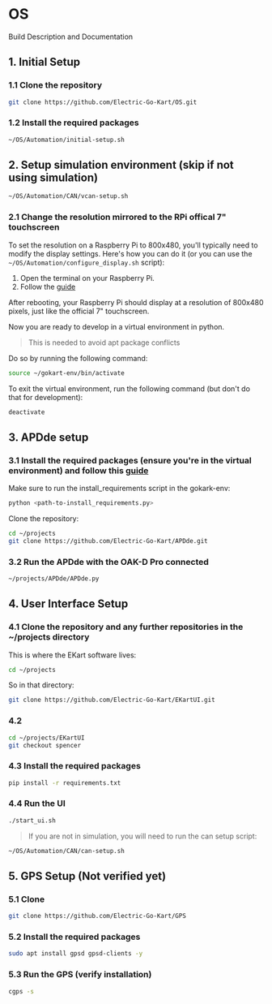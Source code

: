 # OS
Build Description and Documentation

## 1. Initial Setup
### 1.1 Clone the repository
```bash
git clone https://github.com/Electric-Go-Kart/OS.git
```
### 1.2 Install the required packages
```bash
~/OS/Automation/initial-setup.sh
```
## 2. Setup simulation environment (skip if not using simulation)
```bash
~/OS/Automation/CAN/vcan-setup.sh
```
### 2.1 Change the resolution mirrored to the RPi offical 7" touchscreen
To set the resolution on a Raspberry Pi to 800x480, you'll typically need to modify the display settings. Here's how you can do it (or you can use the `~/OS/Automation/configure_display.sh` script):

1. Open the terminal on your Raspberry Pi.
2. Follow the [guide](https://askubuntu.com/questions/918707/cant-change-desktop-resolution-size-1920x1080-not-found-in-available-modes)

After rebooting, your Raspberry Pi should display at a resolution of 800x480 pixels, just like the official 7" touchscreen.

Now you are ready to develop in a virtual environment in python.

> This is needed to avoid apt package conflicts

Do so by running the following command:
```bash
source ~/gokart-env/bin/activate
```
To exit the virtual environment, run the following command (but don't do that for development):
```bash
deactivate
```

## 3. APDde setup
### 3.1 Install the required packages (ensure you're in the virtual environment) and follow this [guide](https://docs.luxonis.com/en/latest/pages/tutorials/first_steps/)

Make sure to run the install_requirements script in the gokark-env:
```bash
python <path-to-install_requirements.py>
```
Clone the repository:
```bash
cd ~/projects
git clone https://github.com/Electric-Go-Kart/APDde.git
```

### 3.2 Run the APDde with the OAK-D Pro connected
```bash
~/projects/APDde/APDde.py
```

## 4. User Interface Setup
### 4.1 Clone the repository and any further repositories in the ~/projects directory

This is where the EKart software lives:
```bash
cd ~/projects
```

So in that directory:
```bash
git clone https://github.com/Electric-Go-Kart/EKartUI.git
```
### 4.2 
```bash
cd ~/projects/EKartUI
git checkout spencer
```

### 4.3 Install the required packages
```bash
pip install -r requirements.txt
```
### 4.4 Run the UI
```bash
./start_ui.sh
```
> If you are not in simulation, you will need to run the can setup script:
```bash
~/OS/Automation/CAN/can-setup.sh
```

## 5. GPS Setup (Not verified yet)
### 5.1 Clone
```bash
git clone https://github.com/Electric-Go-Kart/GPS
```
### 5.2 Install the required packages
```bash
sudo apt install gpsd gpsd-clients -y
```
### 5.3 Run the GPS (verify installation)
```bash
cgps -s
```